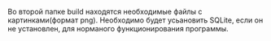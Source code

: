 Во второй папке build находятся необходимые файлы с картинками(формат png). 
Необходимо будет усьановить SQLite, если он не установлен, для норманого функционирования программы.